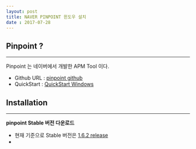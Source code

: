 ```yaml
---
layout: post
title: NAVER PINPOINT 윈도우 설치
date : 2017-07-28
---
```


## Pinpoint ?
***
Pinpoint 는 네이버에서 개발한 APM Tool 이다.
* Github URL : [pinpoint github](https://github.com/naver/pinpoint)
* QuickStart : [QuickStart Windows](https://github.com/naver/pinpoint/blob/master/quickstart/README.Win.ko.md)


## Installation
***
**pinpoint Stable 버전 다운로드** 

* 현재 기준으로 Stable 버전은 [1.6.2 release](https://github.com/naver/pinpoint/releases/tag/1.6.2)
* 